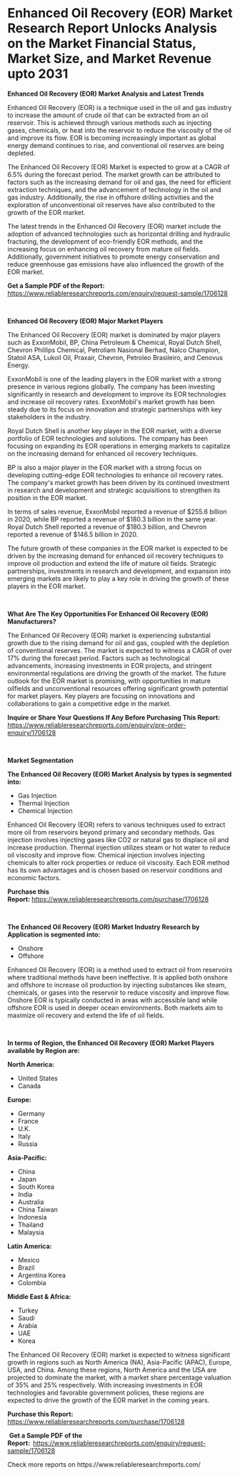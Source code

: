 <p><h1>Enhanced Oil Recovery (EOR) Market Research Report Unlocks Analysis on the Market Financial Status, Market Size, and Market Revenue upto 2031</h1></p><p><strong>Enhanced Oil Recovery (EOR) Market Analysis and Latest Trends</strong></p>
<p><p>Enhanced Oil Recovery (EOR) is a technique used in the oil and gas industry to increase the amount of crude oil that can be extracted from an oil reservoir. This is achieved through various methods such as injecting gases, chemicals, or heat into the reservoir to reduce the viscosity of the oil and improve its flow. EOR is becoming increasingly important as global energy demand continues to rise, and conventional oil reserves are being depleted.</p><p>The Enhanced Oil Recovery (EOR) Market is expected to grow at a CAGR of 6.5% during the forecast period. The market growth can be attributed to factors such as the increasing demand for oil and gas, the need for efficient extraction techniques, and the advancement of technology in the oil and gas industry. Additionally, the rise in offshore drilling activities and the exploration of unconventional oil reserves have also contributed to the growth of the EOR market.</p><p>The latest trends in the Enhanced Oil Recovery (EOR) market include the adoption of advanced technologies such as horizontal drilling and hydraulic fracturing, the development of eco-friendly EOR methods, and the increasing focus on enhancing oil recovery from mature oil fields. Additionally, government initiatives to promote energy conservation and reduce greenhouse gas emissions have also influenced the growth of the EOR market.</p></p>
<p><strong>Get a Sample PDF of the Report:&nbsp;</strong> <a href="https://www.reliableresearchreports.com/enquiry/request-sample/1706128">https://www.reliableresearchreports.com/enquiry/request-sample/1706128</a></p>
<p>&nbsp;</p>
<p><strong>Enhanced Oil Recovery (EOR) Major Market Players</strong></p>
<p><p>The Enhanced Oil Recovery (EOR) market is dominated by major players such as ExxonMobil, BP, China Petroleum & Chemical, Royal Dutch Shell, Chevron Phillips Chemical, Petroliam Nasional Berhad, Nalco Champion, Statoil ASA, Lukoil Oil, Praxair, Chevron, Petroleo Brasileiro, and Cenovus Energy.</p><p>ExxonMobil is one of the leading players in the EOR market with a strong presence in various regions globally. The company has been investing significantly in research and development to improve its EOR technologies and increase oil recovery rates. ExxonMobil's market growth has been steady due to its focus on innovation and strategic partnerships with key stakeholders in the industry. </p><p>Royal Dutch Shell is another key player in the EOR market, with a diverse portfolio of EOR technologies and solutions. The company has been focusing on expanding its EOR operations in emerging markets to capitalize on the increasing demand for enhanced oil recovery techniques.</p><p>BP is also a major player in the EOR market with a strong focus on developing cutting-edge EOR technologies to enhance oil recovery rates. The company's market growth has been driven by its continued investment in research and development and strategic acquisitions to strengthen its position in the EOR market.</p><p>In terms of sales revenue, ExxonMobil reported a revenue of $255.6 billion in 2020, while BP reported a revenue of $180.3 billion in the same year. Royal Dutch Shell reported a revenue of $180.3 billion, and Chevron reported a revenue of $146.5 billion in 2020.</p><p>The future growth of these companies in the EOR market is expected to be driven by the increasing demand for enhanced oil recovery techniques to improve oil production and extend the life of mature oil fields. Strategic partnerships, investments in research and development, and expansion into emerging markets are likely to play a key role in driving the growth of these players in the EOR market.</p></p>
<p>&nbsp;</p>
<p><strong>What Are The Key Opportunities For Enhanced Oil Recovery (EOR) Manufacturers?</strong></p>
<p><p>The Enhanced Oil Recovery (EOR) market is experiencing substantial growth due to the rising demand for oil and gas, coupled with the depletion of conventional reserves. The market is expected to witness a CAGR of over 17% during the forecast period. Factors such as technological advancements, increasing investments in EOR projects, and stringent environmental regulations are driving the growth of the market. The future outlook for the EOR market is promising, with opportunities in mature oilfields and unconventional resources offering significant growth potential for market players. Key players are focusing on innovations and collaborations to gain a competitive edge in the market.</p></p>
<p><strong>Inquire or Share Your Questions If Any Before Purchasing This Report:</strong> <a href="https://www.reliableresearchreports.com/enquiry/pre-order-enquiry/1706128">https://www.reliableresearchreports.com/enquiry/pre-order-enquiry/1706128</a></p>
<p>&nbsp;</p>
<p><strong>Market Segmentation</strong></p>
<p><strong>The Enhanced Oil Recovery (EOR) Market Analysis by types is segmented into:</strong></p>
<p><ul><li>Gas Injection</li><li>Thermal Injection</li><li>Chemical Injection</li></ul></p>
<p><p>Enhanced Oil Recovery (EOR) refers to various techniques used to extract more oil from reservoirs beyond primary and secondary methods. Gas injection involves injecting gases like CO2 or natural gas to displace oil and increase production. Thermal injection utilizes steam or hot water to reduce oil viscosity and improve flow. Chemical injection involves injecting chemicals to alter rock properties or reduce oil viscosity. Each EOR method has its own advantages and is chosen based on reservoir conditions and economic factors.</p></p>
<p><strong>Purchase this Report:&nbsp;</strong><a href="https://www.reliableresearchreports.com/purchase/1706128">https://www.reliableresearchreports.com/purchase/1706128</a></p>
<p>&nbsp;</p>
<p><strong>The Enhanced Oil Recovery (EOR) Market Industry Research by Application is segmented into:</strong></p>
<p><ul><li>Onshore</li><li>Offshore</li></ul></p>
<p><p>Enhanced Oil Recovery (EOR) is a method used to extract oil from reservoirs where traditional methods have been ineffective. It is applied both onshore and offshore to increase oil production by injecting substances like steam, chemicals, or gases into the reservoir to reduce viscosity and improve flow. Onshore EOR is typically conducted in areas with accessible land while offshore EOR is used in deeper ocean environments. Both markets aim to maximize oil recovery and extend the life of oil fields.</p></p>
<p>&nbsp;</p>
<p><strong>In terms of Region, the Enhanced Oil Recovery (EOR) Market Players available by Region are:</strong></p>
<p>
    <p> <strong> North America: </strong>
        <ul>
            <li>United States</li>
            <li>Canada</li>
        </ul>
        </p> 
    <p> <strong> Europe: </strong>
        <ul>
            <li>Germany</li>
            <li>France</li>
            <li>U.K.</li>
            <li>Italy</li>
            <li>Russia</li>
        </ul>
        </p> 
    <p> <strong> Asia-Pacific: </strong>
        <ul>
            <li>China</li>
            <li>Japan</li>
            <li>South Korea</li>
            <li>India</li>
            <li>Australia</li>
            <li>China Taiwan</li>
            <li>Indonesia</li>
            <li>Thailand</li>
            <li>Malaysia</li>
        </ul>
        </p> 
    <p> <strong> Latin America: </strong>
        <ul>
            <li>Mexico</li>
            <li>Brazil</li>
            <li>Argentina Korea</li>
            <li>Colombia</li>
        </ul>
        </p> 
    <p> <strong> Middle East & Africa: </strong>
        <ul>
            <li>Turkey</li>
            <li>Saudi</li>
            <li>Arabia</li>
            <li>UAE</li>
            <li>Korea</li>
        </ul>
    </p>
    </p>
<p><p>The Enhanced Oil Recovery (EOR) market is expected to witness significant growth in regions such as North America (NA), Asia-Pacific (APAC), Europe, USA, and China. Among these regions, North America and the USA are projected to dominate the market, with a market share percentage valuation of 35% and 25% respectively. With increasing investments in EOR technologies and favorable government policies, these regions are expected to drive the growth of the EOR market in the coming years.</p></p>
<p><strong>Purchase this Report: </strong><a href="https://www.reliableresearchreports.com/purchase/1706128">https://www.reliableresearchreports.com/purchase/1706128</a></p>
<p>&nbsp;<strong>Get a Sample PDF of the Report:&nbsp;&nbsp;</strong><a href="https://www.reliableresearchreports.com/enquiry/request-sample/1706128">https://www.reliableresearchreports.com/enquiry/request-sample/1706128</a></p>
<p><strong></strong></p>
<p>Check more reports on https://www.reliableresearchreports.com/</p>